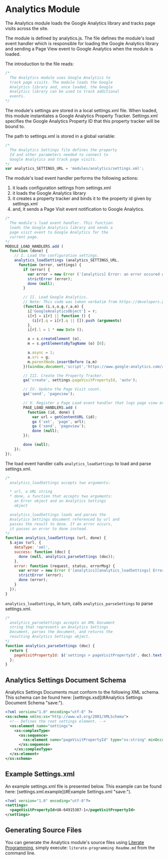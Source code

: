 Analytics Module
================

The Analytics module loads the Google Analytics library and tracks page visits across the site.

The module is defined by analytics.js. The file defines the module's load event handler which is responsible for loading the Google Analytics library and sending a Page View event to Google Analytics when the module is loaded.

The introduction to the file reads:

```javascript
/*
  The Analytics module uses Google Analytics to
  track page visits. The module loads the Google
  Analytics library and, once loaded, the Google
  Analytics library can be used to track additional
  events.
*/
```

The module's settings are stored in a local settings.xml file. When loaded, this module instantiates a Google Analytics Property Tracker. Settings.xml specifies the Google Analytics Property ID that this property tracker will be bound to.

The path to settings.xml is stored in a global variable:

```javascript
/*
  The Analytics Settings file defines the property
  Id and other parameters needed to connect to
  Google Analytics and track page visits.
*/
var analytics_SETTINGS_URL = 'modules/analytics/settings.xml';
```

The module's load event handler performs the following actions:

1. it loads configuration settings from settings.xml
2. it loads the Google Analytics library
3. it creates a property tracker and binds it to the property id given by settings.xml
4. and, it sends a Page Visit event notification to Google Analytics.

```javascript
/*
  The module's load event handler. This function
  loads the Google Analytics library and sends a
  page visit event to Google Analytics for the
  current page.
*/
MODULE_LOAD_HANDLERS.add (
  function (done) {
    // I. Load the configuration settings.
    analytics_loadSettings (analytics_SETTINGS_URL,
      function (error, settings) {
        if (error) {
          var error = new Error ('[analytics] Error: an error occured while trying to load the Analytics module.');
          strictError (error);
          done (null);
        }

        // II. Load Google Analytics.
        // Note: This code was taken verbatim from https://developers.google.com/analytics/devguides/collection/analyticsjs/.
        (function (i,s,o,g,r,a,m) {
          i['GoogleAnalyticsObject'] = r;
          i[r] = i[r] || function () {
            (i[r].q = i[r].q || []).push (arguments)
          },
          i[r].l = 1 * new Date ();

          a = s.createElement (o),
          m = s.getElementsByTagName (o) [0];

          a.async = 1;
          a.src = g;
          m.parentNode.insertBefore (a,m)
        })(window,document,'script','https://www.google-analytics.com/analytics.js','ga');

        // III. Create the Property Tracker. 
        ga('create', settings.pageVisitPropertyId, 'auto');

        // IV. Update the Page Visit count.
        ga('send', 'pageview');

        // V. Register a Page Load event handler that logs page view events.
        PAGE_LOAD_HANDLERS.add (
          function (id, done) {
            var url = getContentURL (id);
            ga ('set', 'page', url);
            ga ('send', 'pageview');
            done (null);
        });

        done (null);
    });
});
```

The load event handler calls `analytics_loadSettings` to load and parse settings.xml.

```javascript
/*
  analytics_loadSettings accepts two arguments:

  * url, a URL string
  * done, a function that accepts two arguments:
    an Error object and an Analytics Settings
    object

  analytics_loadSettings loads and parses the
  Analytics Settings document referenced by url and
  passes the result to done. If an error occurs,
  it passes an error to done instead.
*/
function analytics_loadSettings (url, done) {
  $.ajax (url, {
    dataType: 'xml',
    success: function (doc) {
      done (null, analytics_parseSettings (doc));
    },
    error: function (request, status, errorMsg) {
      var error = new Error ('[analytics][analytics_loadSettings] Error: an error occured while trying to load "' + url + '".');
      strictError (error);
      done (error);
    }
  });
}
```

`analytics_loadSettings`, in turn, calls `analytics_parseSettings` to parse settings.xml.

```javascript
/*
  analytics_parseSettings accepts an XML Document
  string that represents an Analytics Settings
  Document, parses the document, and returns the
  resulting Analytics Settings object.
*/
function analytics_parseSettings (doc) {
  return {
    pageVisitPropertyId: $('settings > pageVisitPropertyId', doc).text ()
  };
}
```

Analytics Settings Document Schema
----------------------------------

Analytics Settings Documents must conform to the following XML schema. This schema can be found here: [settings.xsd](#Analytics Settings Document Schema "save:").

```xml
<?xml version="1.0" encoding="utf-8" ?>
<xs:schema xmlns:xs="http://www.w3.org/2001/XMLSchema">
  <!-- Defines the root settings element. -->
  <xs:element name="settings">
    <xs:complexType>
      <xs:sequence>
        <xs:element name="pageVisitPropertyId" type="xs:string" minOccurs="1" maxOccurs="1"/>
      </xs:sequence>
    </xs:complexType>
  </xs:element>
</xs:schema>
``` 

Example Settings.xml
--------------------

An example settings.xml file is presented below. This example can be found here: [settings.xml.example](#Example Settings.xml "save:").

```xml
<?xml version="1.0" encoding="utf-8"?>           
<settings>  
  <pageVisitPropertyId>UA-64915387-1</pageVisitPropertyId>
</settings>
```

Generating Source Files
-----------------------

You can generate the Analytics module's source files using [Literate Programming](https://github.com/jostylr/literate-programming), simply execute:
`literate-programming Readme.md`
from the command line.

<!---
[analytics.js](#Analytics Module "save:")
-->
